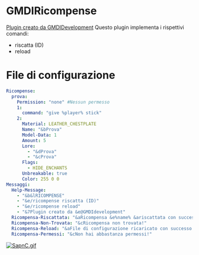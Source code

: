 # GMDIRicompense
[Plugin creato da GMDIDevelopment](https://t.me/GMDIdevelopment)
Questo plugin implementa i rispettivi comandi:
- riscatta (ID)
- reload
# File di configurazione
```yaml
Ricompense:
  prova:
    Permission: "none" #Nessun permesso
    1:
      command: "give %player% stick"
    2:
      Material: LEATHER_CHESTPLATE
      Name: "&bProva"
      Model-Data: 1
      Amount: 5
      Lore:
        - "&dProva"
        - "&cProva"
      Flags:
        - HIDE_ENCHANTS
      Unbreakable: true
      Color: 255 0 0
Messaggi:
  Help-Message:
    - "&b&lRICOMPENSE"
    - "&e/ricompense riscatta (ID)"
    - "&e/ricompense reload"
    - "&7Plugin creato da &e@GMDIdevelopment"
  Ricompensa-Riscattata: "&aRicompensa &e%name% &ariscattata con successo!"
  Ricompensa-Non-Trovata: "&cRicompensa non trovata!"
  Ricompensa-Reload: "&aFile di configurazione ricaricato con successo!"
  Ricompensa-Permessi: "&cNon hai abbastanza permessi!"
```
[![SapnC.gif](https://s12.gifyu.com/images/SapnC.gif)](https://gifyu.com/image/SapnC)
